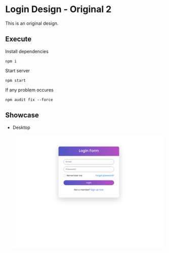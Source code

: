 # Login Design - Original 2

This is an original design.

## Execute

Install dependencies

    npm i
Start server

    npm start

If any problem occures

    npm audit fix --force

## Showcase

- Desktop

    ![showcase](./Screenshot_1.png)
